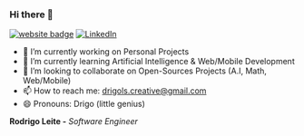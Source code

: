 ### Hi there 👋

<!--
**drigols/drigols** is a ✨ _special_ ✨ repository because its `README.md` (this file) appears on your GitHub profile.

Here are some ideas to get you started:

- 🔭 I’m currently working on Personal Projects
- 🌱 I’m currently learning ...
- 👯 I’m looking to collaborate on ...
- 🤔 I’m looking for help with ...
- 💬 Ask me about ...
- 📫 How to reach me: ...
- 😄 Pronouns: ...
- ⚡ Fun fact: ...
-->

[![website badge](https://img.shields.io/badge/website-drigols-black?style=flat-square)](https://drigols.github.io/)
[![LinkedIn](https://img.shields.io/badge/LinkedIn-drigols-blue)](https://www.linkedin.com/in/drigols/)

- 🔭 I’m currently working on Personal Projects
- 🌱 I’m currently learning Artificial Intelligence & Web/Mobile Development
- 👯 I’m looking to collaborate on Open-Sources Projects (A.I, Math, Web/Mobile)
- 📫 How to reach me: drigols.creative@gmail.com
- 😄 Pronouns: Drigo (little genius)

**Rodrigo Leite -** *Software Engineer*
